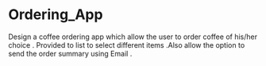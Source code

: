 # Ordering_App
Design a coffee ordering app which allow the user to order coffee of his/her choice .
Provided to list to select different items .Also allow the option to send the order summary using Email .
